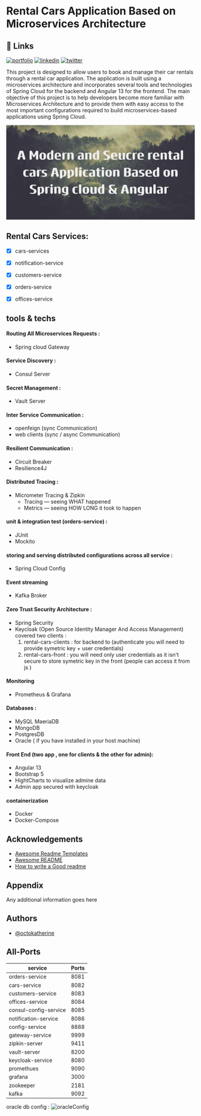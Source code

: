 
# Rental Cars Application Based on Microservices Architecture
## 🔗 Links
[![portfolio](https://img.shields.io/badge/my_portfolio-000?style=for-the-badge&logo=ko-fi&logoColor=white)](https://www.linkedin.com/in/ismail-harik-241b371b9/)
[![linkedin](https://img.shields.io/badge/linkedin-0A66C2?style=for-the-badge&logo=linkedin&logoColor=white)](https://www.linkedin.com/in/ismail-harik-241b371b9)
[![twitter](https://img.shields.io/badge/twitter-1DA1F2?style=for-the-badge&logo=twitter&logoColor=white)](https://twitter.com/ismail_harik)



This project is designed to allow users to book and manage their car rentals through a rental car application. The application is built using a microservices architecture and incorporates several tools and technologies of Spring Cloud for the backend and Angular 13 for the frontend. The main objective of this project is to help developers become more familiar with Microservices Architecture and to provide them with easy access to the most important configurations required to build microservices-based applications using Spring Cloud.

![img.png](img.png)

## Rental Cars Services:
- [x] cars-services
- [x] notification-service
- [x] customers-service
- [x] orders-service
- [x] offices-service



## tools & techs

#### Routing All Microservices Requests :
* Spring cloud Gateway
#### Service Discovery :
* Consul Server
#### Secret Management :
* Vault Server

####  Inter Service Communication :
*  openfeign (sync Communication)
*  web clients (sync / async Communication)

#### Resilient Communication :
* Circuit Breaker
* Resilience4J

#### Distributed Tracing :
* Micrometer Tracing & Zipkin
    * Tracing — seeing WHAT happened
    * Metrics — seeing HOW LONG it took to happen

#### unit & integration test (orders-service) :
* JUnit
* Mockito

#### storing and serving distributed configurations across all service :
* Spring Cloud Config

#### Event streaming
* Kafka Broker
#### Zero Trust Security Architecture :
* Spring Security
* Keycloak (Open Source Identity Manager And Access Management) covered two clients :
    1.  rental-cars-clients : for backend to (authenticate you will need to provide symetric key + user credentials)
    2. rental-cars-front :  you will need only user credentials as it isn't secure to store symetric key in the front (people can access it from js )
#### Monitoring
* Prometheus & Grafana
####  Databases :
* MySQL MaeriaDB
* MongoDB
* PostgresDB
* Oracle ( if you have installed in your host machine)
#### Front End (two app , one for clients & the other for admin):
* Angular 13
* Bootstrap 5
* HightCharts to visualize admine data
* Admin app secured with keycloak

#### containerization
* Docker
* Docker-Compose
## Acknowledgements

- [Awesome Readme Templates](https://awesomeopensource.com/project/elangosundar/awesome-README-templates)
- [Awesome README](https://github.com/matiassingers/awesome-readme)
- [How to write a Good readme](https://bulldogjob.com/news/449-how-to-write-a-good-readme-for-your-github-project)


## Appendix

Any additional information goes here


## Authors

- [@octokatherine](https://www.github.com/octokatherine)





## All-Ports
| service               |Ports|
|-----------------------| ---|
| orders-service        |8081|
| cars-service          |8082|
| customers-service     |8083|
| offices-service       |8084|
| consul-config-service |8085|
| notification-service  |8086|
| config-service        |8888|
| gateway-service       |9999|
| zipkin-server         |9411|
| vault-server          |8200|
| keycloak-service      |8080|
| promethues            |9090|
| grafana               |3000|
| zookeeper             |2181|
| kafka                 |9092|


oracle db config :
![oracleConfig](https://user-images.githubusercontent.com/92827404/215745836-5a37ac13-b2e1-49dd-9948-b49189fed5f2.png)
